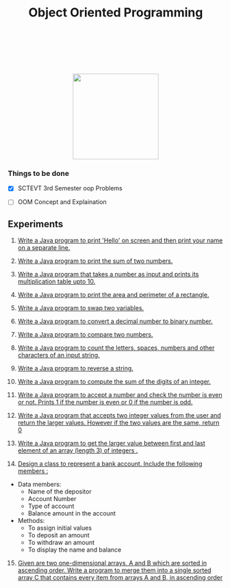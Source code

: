 <h1 align="center">
  Object Oriented Programming
</h1>
<p align="center">
  <br>
  <img src="https://img.shields.io/github/last-commit/basu021/oop" alt="">
<img src="https://img.shields.io/github/contributors/basu021/oop" alt="">
<img src="https://img.shields.io/github/stars/basu021/oop?style=social" alt="">
<img src="https://img.shields.io/github/repo-size/basu021/oop" alt="">
<img src="https://img.shields.io/github/languages/code-size/basu021/oop?style=flat-square" alt="">
<img src="https://img.shields.io/github/directory-file-count/basu021/oop?style=flat-square" alt="">
<img src="https://img.shields.io/tokei/lines/github/basu021/oop?style=flat-square" alt="">
<img src="https://img.shields.io/github/issues-pr/basu021/oop?style=flat-square" alt="">
<img src="https://img.shields.io/github/issues/basu021/oop?style=flat-square" alt="">
<img src="https://img.shields.io/github/license/basu021/oop?style=flat-square" alt="">
</p>
<h1 align="center">
<br>
<img src="https://github.com/basu021/oop/blob/main/elements/logo.svg" height="200" align="center" />
<br>
</h1>

### Things to be done

- [x] SCTEVT 3rd Semester oop Problems
- [ ] OOM Concept and Explaination


## Experiments

1. [Write a Java program to print 'Hello' on screen and then print your name on a separate line.](https://github.com/basu021/oop/blob/main/oop_using_java/exp-1/Print_hello.java)

2. [Write a Java program to print the sum of two numbers.](https://github.com/basu021/oop/tree/main/oop_using_java/exp-2)

3. [Write a Java program that takes a number as input and prints its multiplication table upto 10.](https://github.com/basu021/oop/tree/main/oop_using_java/exp-3)

4. [Write a Java program to print the area and perimeter of a rectangle.](https://github.com/basu021/oop/blob/main/oop_using_java/exp-4/Print_area_and_perimeter_of_rect.java)

5. [Write a Java program to swap two variables.](https://github.com/basu021/oop/tree/main/oop_using_java/exp-5)

6. [Write a Java program to convert a decimal number to binary number.](https://github.com/basu021/oop/tree/main/oop_using_java/exp-6)

7. [Write a Java program to compare two numbers.](https://github.com/basu021/oop/tree/main/oop_using_java/exp-7)

8. [Write a Java program to count the letters, spaces, numbers and other characters of an input string.](https://github.com/basu021/oop/tree/main/oop_using_java/exp-8)

9. [Write a Java program to reverse a string.](https://github.com/basu021/oop/blob/main/oop_using_java/exp-9/Count_letter_space_num_char_symbols.java)

10. [Write a Java program to compute the sum of the digits of an integer.](https://github.com/basu021/oop/blob/main/oop_using_java/exp-10/Reverse_a_string.java)

11. [Write a Java program to accept a number and check the number is even or not. Prints 1 if the number is even or 0 if the number is odd.](https://github.com/basu021/oop/blob/main/oop_using_java/exp-11/Even_odd.java)

12. [Write a Java program that accepts two integer values from the user and return the larger values. However if the two values are the same, return 0](https://github.com/basu021/oop/blob/main/oop_using_java/exp-12/exp12.java)

13. [Write a Java program to get the larger value between first and last element of an array (length 3) of integers .](https://github.com/basu021/oop/blob/main/oop_using_java/exp-13/Large_element.java)

14. <p><a href="https://github.com/basu021/oop/blob/main/oop_using_java/exp-14/Bankaccount.java">Design a class to represent a bank account. Include the following members :</a> 
  - Data members:
    - Name of the depositor
    - Account Number
    - Type of account
    - Balance amount in the account
  - Methods:
    - To assign initial values
    - To deposit an amount
    - To withdraw an amount
    - To display the name and balance
  </p>

15. [Given are two one-dimensional arrays, A and B which are sorted in ascending order. Write a program to merge them into a single sorted array C that contains every item from arrays A and B, in ascending order](https://github.com/basu021/oop/blob/main/oop_using_java/exp-15/Array_short_merge.java)
